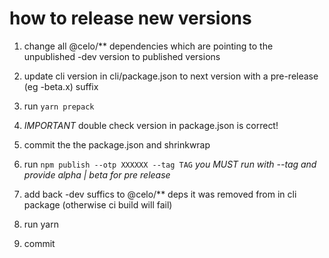 # how to release new versions

1. change all @celo/** dependencies which are pointing to the unpublished -dev version to published versions

2. update cli version in cli/package.json to next version with a pre-release (eg -beta.x) suffix

3. run `yarn prepack`

4. *IMPORTANT* double check version in package.json is correct!

5. commit the the package.json and shrinkwrap

6. run `npm publish --otp XXXXXX --tag TAG` *you MUST run with --tag and provide alpha | beta for pre release*

7. add back -dev suffics to @celo/** deps it was removed from in cli package (otherwise ci build will fail)

8. run yarn

9. commit